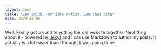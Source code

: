 ```yaml
---
layout: post
title: "Zay Smith, Horrible Artist, Launches Site"
date: 2020-12-09
---
```


Well. Finally got around to putting this old website together. Neat thing about it - powered by [Jekyll](http://jekyllrb.com) and I can use Markdown to author my posts. It actually is a lot easier than I thought it was going to be.
